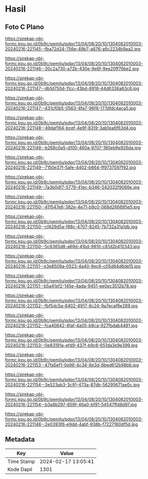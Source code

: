 # Hasil

## Foto C Plano

https://sirekap-obj-formc.kpu.go.id/0b9c/pemilu/pdpr/13/04/08/20/10/1304082010003-20240216-221145--fba72d24-756e-49b7-a876-a6c2234b9aa2.jpg

https://sirekap-obj-formc.kpu.go.id/0b9c/pemilu/pdpr/13/04/08/20/10/1304082010003-20240216-221146--30c2a730-a72b-430e-9e6f-9ee20ff76be2.jpg

https://sirekap-obj-formc.kpu.go.id/0b9c/pemilu/pdpr/13/04/08/20/10/1304082010003-20240216-221147--db1d750d-11cc-43bd-8918-44d6336a63c6.jpg

https://sirekap-obj-formc.kpu.go.id/0b9c/pemilu/pdpr/13/04/08/20/10/1304082010003-20240216-221147--431cf0b5-0563-4fa7-96f8-177dfdc4aca5.jpg

https://sirekap-obj-formc.kpu.go.id/0b9c/pemilu/pdpr/13/04/08/20/10/1304082010003-20240216-221148--49daf164-bcef-4e9f-8319-3ab1ea6f63d4.jpg

https://sirekap-obj-formc.kpu.go.id/0b9c/pemilu/pdpr/13/04/08/20/10/1304082010003-20240216-221148--b268c0a5-d100-460a-9707-180eb9e926da.jpg

https://sirekap-obj-formc.kpu.go.id/0b9c/pemilu/pdpr/13/04/08/20/10/1304082010003-20240216-221149--7150e37f-5afe-4402-b664-ff9737597f92.jpg

https://sirekap-obj-formc.kpu.go.id/0b9c/pemilu/pdpr/13/04/08/20/10/1304082010003-20240216-221149--7a3b0df7-5779-41ec-b346-542032f9066e.jpg

https://sirekap-obj-formc.kpu.go.id/0b9c/pemilu/pdpr/13/04/08/20/10/1304082010003-20240216-221150--411547e6-382e-4e71-b9c0-068d266695e5.jpg

https://sirekap-obj-formc.kpu.go.id/0b9c/pemilu/pdpr/13/04/08/20/10/1304082010003-20240216-221150--cf429d5a-f88c-4707-8245-7b732a31a1db.jpg

https://sirekap-obj-formc.kpu.go.id/0b9c/pemilu/pdpr/13/04/08/20/10/1304082010003-20240216-221150--5c6365d8-a69d-41bd-9810-c81d2b410343.jpg

https://sirekap-obj-formc.kpu.go.id/0b9c/pemilu/pdpr/13/04/08/20/10/1304082010003-20240216-221151--e3e8509a-0523-4a40-8ec6-c05d64d6de15.jpg

https://sirekap-obj-formc.kpu.go.id/0b9c/pemilu/pdpr/13/04/08/20/10/1304082010003-20240216-221151--b5a41ef2-145e-4ada-9451-ee0ec3512b78.jpg

https://sirekap-obj-formc.kpu.go.id/0b9c/pemilu/pdpr/13/04/08/20/10/1304082010003-20240216-221152--fbf5dc5a-8402-4917-8c24-9a7ecaf6e289.jpg

https://sirekap-obj-formc.kpu.go.id/0b9c/pemilu/pdpr/13/04/08/20/10/1304082010003-20240216-221152--fca40842-4faf-4a05-b9ca-927fbdab4491.jpg

https://sirekap-obj-formc.kpu.go.id/0b9c/pemilu/pdpr/13/04/08/20/10/1304082010003-20240216-221153--0e83191a-efd9-437f-b9c6-651da3e9e399.jpg

https://sirekap-obj-formc.kpu.go.id/0b9c/pemilu/pdpr/13/04/08/20/10/1304082010003-20240216-221153--47fa5ef1-0e98-4c34-8e3d-8bed612b98b6.jpg

https://sirekap-obj-formc.kpu.go.id/0b9c/pemilu/pdpr/13/04/08/20/10/1304082010003-20240216-221154--3e523ab3-3c91-473a-87db-56295671ae0c.jpg

https://sirekap-obj-formc.kpu.go.id/0b9c/pemilu/pdpr/13/04/08/20/10/1304082010003-20240216-221154--b3a8b297-859f-46a0-bf91-54547ffd8d97.jpg

https://sirekap-obj-formc.kpu.go.id/0b9c/pemilu/pdpr/13/04/08/20/10/1304082010003-20240216-221146--2e0393f6-e9dd-4abf-938b-f7227160df5d.jpg


## Metadata

| Key        | Value               |
| ---------- | ------------------- |
| Time Stamp | 2024-02-17 13:05:41 |
| Kode Dapil | 1301                |




